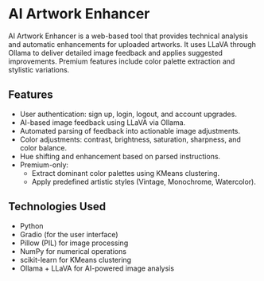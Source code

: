 # AI Artwork Enhancer

AI Artwork Enhancer is a web-based tool that provides technical analysis and automatic enhancements for uploaded artworks. It uses LLaVA through Ollama to deliver detailed image feedback and applies suggested improvements. Premium features include color palette extraction and stylistic variations.

## Features

- User authentication: sign up, login, logout, and account upgrades.
- AI-based image feedback using LLaVA via Ollama.
- Automated parsing of feedback into actionable image adjustments.
- Color adjustments: contrast, brightness, saturation, sharpness, and color balance.
- Hue shifting and enhancement based on parsed instructions.
- Premium-only:
  - Extract dominant color palettes using KMeans clustering.
  - Apply predefined artistic styles (Vintage, Monochrome, Watercolor).

## Technologies Used

- Python
- Gradio (for the user interface)
- Pillow (PIL) for image processing
- NumPy for numerical operations
- scikit-learn for KMeans clustering
- Ollama + LLaVA for AI-powered image analysis

